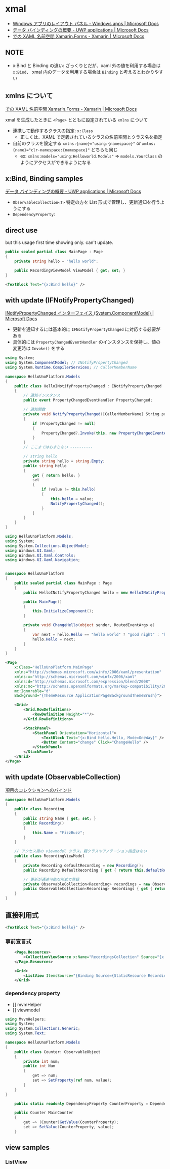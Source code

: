 # xmal

- [Windows アプリのレイアウト パネル \- Windows apps \| Microsoft Docs](https://docs.microsoft.com/ja-jp/windows/apps/design/layout/layout-panels)
- [データ バインディングの概要 \- UWP applications \| Microsoft Docs](https://docs.microsoft.com/ja-jp/windows/uwp/data-binding/data-binding-quickstart)
- [での XAML 名前空間 Xamarin\.Forms \- Xamarin \| Microsoft Docs](https://docs.microsoft.com/ja-jp/xamarin/xamarin-forms/xaml/namespaces)

## NOTE

- x:Bind と Binding の違い: ざっくりとだが、xaml 外の値を利用する場合は `x:Bind`、 xmal 内のデータを利用する場合は `Binding` と考えるとわかりやすい

## xmlns について

[での XAML 名前空間 Xamarin\.Forms \- Xamarin \| Microsoft Docs](https://docs.microsoft.com/ja-jp/xamarin/xamarin-forms/xaml/namespaces)

xmal を生成したときに `<Page>` とともに設定されている `xmlns` について

- 連携して動作するクラスの指定: `x:Class`
  - 正しくは、XAML で定義されているクラスの名前空間とクラス名を指定
- 自前のクラスを設定する `xmlns:{name}="using:{namespace}"` or `xmlns:{name}="clr-namespace:{namespace}"` どちらも同じ
  - ex: `xmlns:models="using:Helloworld.Models"` => `models.YourClass` のようにアクセスができるようになる

## x:Bind, Binding samples

[データ バインディングの概要 \- UWP applications \| Microsoft Docs](https://docs.microsoft.com/ja-jp/windows/uwp/data-binding/data-binding-quickstart)

- `ObservableCollection<T>` 特定の方を List 形式で管理し、更新通知を行うようにする
- `DependencyProperty`:

## direct use

but this usage first time showing only. can't update.

```cs
public sealed partial class MainPage : Page
{
    private string hello = "hello world";

    public RecordingViewModel ViewModel { get; set; }
}
```

```xml
<TextBlock Text="{x:Bind hello}" />
```

## with update (IFNotifyPropertyChanged)

[INotifyPropertyChanged インターフェイス \(System\.ComponentModel\) \| Microsoft Docs](https://docs.microsoft.com/ja-jp/dotnet/api/system.componentmodel.inotifypropertychanged?view=net-6.0)

- 更新を通知するには基本的に `IFNotifyPropertyChanged` に対応する必要がある
- 具体的には `PropertyChangedEventHandler` のインスタンスを保持し、値の変更時は `Invoke()` をする

```cs
using System;
using System.ComponentModel; // INotifyPropertyChanged
using System.Runtime.CompilerServices; // CallerMemberName

namespace HelloUnoPlatform.Models
{
    public class HelloINotifyPropertyChanged : INotifyPropertyChanged
    {
        // 通知インスタンス
        public event PropertyChangedEventHandler PropertyChanged;

        // 通知関数
        private void NotifyPropertyChanged([CallerMemberName] String propertyName = "")
        {
            if (PropertyChanged != null)
            {
                PropertyChanged?.Invoke(this, new PropertyChangedEventArgs(propertyName));
            }
        }
        // ここまではおまじない ----------

        // string hello
        private string hello = string.Empty;
        public string Hello
        {
            get { return hello; }
            set
            {
                if (value != this.hello)
                {
                    this.hello = value;
                    NotifyPropertyChanged();
                }
            }
        }
    }
}
```

```cs
using HelloUnoPlatform.Models;
using System;
using System.Collections.ObjectModel;
using Windows.UI.Xaml;
using Windows.UI.Xaml.Controls;
using Windows.UI.Xaml.Navigation;


namespace HelloUnoPlatform
{
    public sealed partial class MainPage : Page
    {
        public HelloINotifyPropertyChanged hello = new HelloINotifyPropertyChanged();

        public MainPage()
        {
            this.InitializeComponent();
        }

        private void ChangeHello(object sender, RoutedEventArgs e)
        {
            var next = hello.Hello == "hello world" ? "good night" : "hello world";
            hello.Hello = next;
        }
    }
}

```

```xml
<Page
    x:Class="HelloUnoPlatform.MainPage"
    xmlns="http://schemas.microsoft.com/winfx/2006/xaml/presentation"
    xmlns:x="http://schemas.microsoft.com/winfx/2006/xaml"
    xmlns:d="http://schemas.microsoft.com/expression/blend/2008"
    xmlns:mc="http://schemas.openxmlformats.org/markup-compatibility/2006"
    mc:Ignorable="d"
    Background="{ThemeResource ApplicationPageBackgroundThemeBrush}">

    <Grid>
        <Grid.RowDefinitions>
            <RowDefinition Height="*"/>
        </Grid.RowDefinitions>

        <StackPanel>
            <StackPanel Orientation="Horizontal">
                <TextBlock Text="{x:Bind hello.Hello, Mode=OneWay}" />
                <Button Content="change" Click="ChangeHello" />
            </StackPanel>
        </StackPanel>
    </Grid>
</Page>
```

## with update (ObservableCollection)

[項目のコレクションへのバインド](https://docs.microsoft.com/ja-jp/windows/uwp/data-binding/data-binding-quickstart#binding-to-a-collection-of-items)

```cs
namespace HelloUnoPlatform.Models
{
    public class Recording
    {
        public string Name { get; set; }
        public Recording()
        {
            this.Name = "FizzBuzz";
        }
    }

    // アクセス用の viewmodel クラス。親クラスやアノテーション指定はない
    public class RecordingViewModel
    {
        private Recording defaultRecording = new Recording();
        public Recording DefaultRecording { get { return this.defaultRecording; } }

        // 更新が通達可能な形式で登録
        private ObservableCollection<Recording> recordings = new ObservableCollection<Recording>();
        public ObservableCollection<Recording> Recordings { get { return this.recordings; } }
    }
}
```

## 直接利用式

```xml
<TextBlock Text="{x:Bind hello}" />
```

### 事前宣言式

```xml
    <Page.Resources>
        <CollectionViewSource x:Name="RecordingsCollection" Source="{x:Bind ViewModel.Recordings}"/>
    </Page.Resources>

    <Grid>
        <ListView ItemsSource="{Binding Source={StaticResource RecordingsCollection}}"/>
    </Grid>
```

### dependency property

- [] mvmHelper
- [] viewmodel

```cs
using MvvmHelpers;
using System;
using System.Collections.Generic;
using System.Text;

namespace HelloUnoPlatform.Models
{
    public class Counter: ObservableObject
    {
        private int num;
        public int Num
        {
            get => num;
            set => SetProperty(ref num, value);
        }
    }
}
```

```cs
    public static readonly DependencyProperty CounterProperty = DependencyProperty.Register(nameof(MainCounter), typeof(Counter), typeof(MainPage), new PropertyMetadata(default(Counter)));

    public Counter MainCounter
    {
        get => (Counter)GetValue(CounterProperty);
        set => SetValue(CounterProperty, value);
    }
```

## view samples

### ListView

